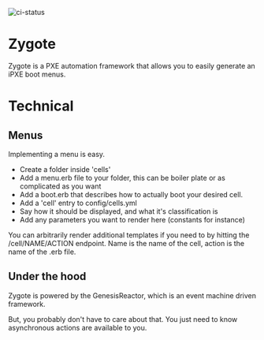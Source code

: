 ![ci-status](https://travis-ci.org/dalehamel/zygote.svg)

# Zygote

Zygote is a PXE automation framework that allows you to easily generate an iPXE boot menus.

# Technical

## Menus

Implementing a menu is easy.

* Create a folder inside 'cells'
* Add a menu.erb file to your folder, this can be boiler plate or as complicated as you want
* Add a boot.erb that describes how to actually boot your desired cell.
* Add a 'cell' entry to config/cells.yml
 * Say how it should be displayed, and what it's classification is
 * Add any parameters you want to render here (constants for instance)

You can arbitrarily render additional templates if you need to by hitting the /cell/NAME/ACTION endpoint. Name is the name of the cell, action is the name of the .erb file.

## Under the hood

Zygote is powered by the GenesisReactor, which is an event machine driven framework.

But, you probably don't have to care about that. You just need to know asynchronous actions are available to you.
